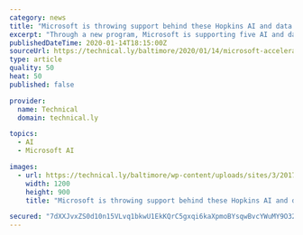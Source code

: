 ```yaml
---
category: news
title: "Microsoft is throwing support behind these Hopkins AI and data science startups"
excerpt: "Through a new program, Microsoft is supporting five AI and data science startups founded in Johns Hopkins‘ FastForward program. The teams are the first to receive Microsoft acceleration awards. It’s a way that the storied tech company is working with new ventures, and is doing so with a Baltimore-based university. “Johns Hopkins has a ..."
publishedDateTime: 2020-01-14T18:15:00Z
sourceUrl: https://technical.ly/baltimore/2020/01/14/microsoft-acceleration-awards-grants-hopkins-artificial-intelligence-data-science-startups/
type: article
quality: 50
heat: 50
published: false

provider:
  name: Technical
  domain: technical.ly

topics:
  - AI
  - Microsoft AI

images:
  - url: https://technical.ly/baltimore/wp-content/uploads/sites/3/2017/05/ff1812.jpg
    width: 1200
    height: 900
    title: "Microsoft is throwing support behind these Hopkins AI and data science startups"

secured: "7dXXJvxZS0d10n15VLvq1bkwU1EkKQrC5gxqi6kaXpmoBYsqwBvcYWuMY9O32MCbVHGqYKX4Ix6xlSy7oML/LTGrkRRODpp2BJuiKlNWvdowqULZ+AasUwfW1d6vx9THYimb5MVmxM7Z9e588PFCjCdVQoi129V+theS4c5B4ZeHNb80dOpdHDiZ5M1Lpsll/o24tdxQXWrtCJ9IVDArn9263P3ll0H1HB0kYI4nCzn6v0RqyawIlZ5Bwef0/tJojdCmjCn/jBz8wTd5lvEfv1L8QKSgMa6+2WJckx4wpSw=;Y0F6BWozKQ6tIU/9Ict13Q=="
---
```



